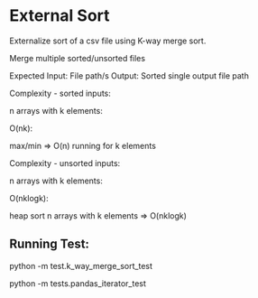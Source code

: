 # External Sort
Externalize sort of a csv file using K-way merge sort.

Merge multiple sorted/unsorted files

Expected Input: File path/s
Output: Sorted single output file path

Complexity - sorted inputs:

n arrays with k elements:

O(nk):

max/min => O(n) running for k elements

Complexity - unsorted inputs:

n arrays with k elements:

O(nklogk):

heap sort n arrays with k elements => O(nklogk)


## Running Test:
python -m test.k_way_merge_sort_test

python -m tests.pandas_iterator_test
